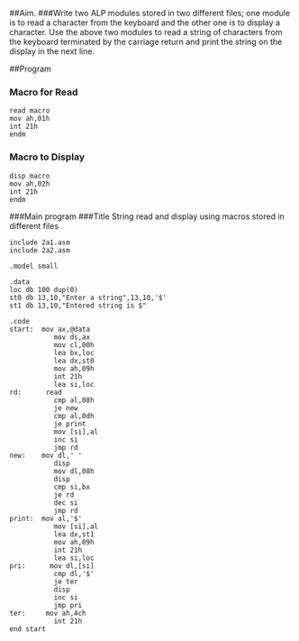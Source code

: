 ##Aim.
###Write two ALP modules stored in two different files; one module is to read a character from the keyboard and the other one is to display a character. Use the above two modules to read a string of characters from the keyboard terminated by the carriage return and print the string on the display in the next line.

##Program

### Macro for Read

	read macro
	mov ah,01h
	int 21h
	endm

### Macro to Display 

	disp macro
	mov ah,02h
	int 21h
	endm

###Main program
###Title String read and display using macros stored in different files

	include 2a1.asm
	include 2a2.asm

	.model small

	.data
	loc db 100 dup(0)
	st0 db 13,10,"Enter a string",13,10,'$'
	st1 db 13,10,"Entered string is $"

	.code
	start:  mov ax,@data
			   mov ds,ax
			   mov cl,00h
			   lea bx,loc
			   lea dx,st0
			   mov ah,09h
			   int 21h
			   lea si,loc
	rd:      read
			   cmp al,08h
			   je new
			   cmp al,0dh
			   je print
			   mov [si],al
			   inc si
			   jmp rd
	new:    mov dl,' '
			   disp
			   mov dl,08h
			   disp
			   cmp si,bx
			   je rd
			   dec si
			   jmp rd
	print:  mov al,'$'
			   mov [si],al
			   lea dx,st1
			   mov ah,09h
			   int 21h
			   lea si,loc
	pri:      mov dl,[si]
			   cmp dl,'$'
			   je ter
			   disp
			   inc si
			   jmp pri
	ter:     mov ah,4ch
			   int 21h
	end start